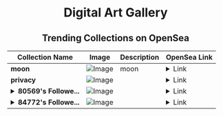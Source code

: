 <div align="center">

# Digital Art Gallery

## Trending Collections on OpenSea

| Collection Name                       | Image                                                                                     | Description                       | OpenSea Link                                                                                          |
|---------------------------------------|-------------------------------------------------------------------------------------------|-----------------------------------|--------------------------------------------------------------------------------------------------------|
| **moon** | ![Image](https://i.seadn.io/s/raw/files/b5c3ad50ebab376bf5c16850bf3decce.jpg?w=500&auto=format?w=200&auto=format) | moon | <details><summary>Link</summary>[moon](https://opensea.io/collection/moon-1161)</details> |
| **privacy** | ![Image](https://i.seadn.io/s/raw/files/efb858daac7737aa6cb518f9aea8b548.jpg?w=500&auto=format?w=200&auto=format) |  | <details><summary>Link</summary>[privacy](https://opensea.io/collection/privacy-22)</details> |
| **<details><summary>80569's Followe...</summary>80569's Follower</details>** | ![Image](https://i.seadn.io/s/raw/files/19f9f090920392cc3650cbdf4361755b.png?w=500&auto=format?w=200&auto=format) |  | <details><summary>Link</summary>[80569's Follower](https://opensea.io/collection/80569-s-follower)</details> |
| **<details><summary>84772's Followe...</summary>84772's Follower</details>** | ![Image](https://i.seadn.io/s/raw/files/19f9f090920392cc3650cbdf4361755b.png?w=500&auto=format?w=200&auto=format) |  | <details><summary>Link</summary>[84772's Follower](https://opensea.io/collection/84772-s-follower)</details> |

</div>